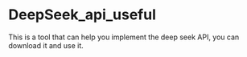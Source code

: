 # DeepSeek_api_useful
This is a tool that can help you implement the deep seek API, you can download it and use it.
